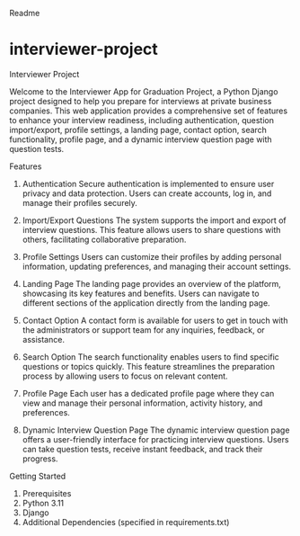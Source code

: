 Readme

# interviewer-project

Interviewer Project

Welcome to the Interviewer App for Graduation Project, a Python Django project designed to help you prepare for interviews at private business companies. This web application provides a comprehensive set of features to enhance your interview readiness, including authentication, question import/export, profile settings, a landing page, contact option, search functionality, profile page, and a dynamic interview question page with question tests.

Features

1. Authentication
Secure authentication is implemented to ensure user privacy and data protection. Users can create accounts, log in, and manage their profiles securely.

2. Import/Export Questions
The system supports the import and export of interview questions. This feature allows users to share questions with others, facilitating collaborative preparation.

3. Profile Settings
Users can customize their profiles by adding personal information, updating preferences, and managing their account settings.

4. Landing Page
The landing page provides an overview of the platform, showcasing its key features and benefits. Users can navigate to different sections of the application directly from the landing page.

5. Contact Option
A contact form is available for users to get in touch with the administrators or support team for any inquiries, feedback, or assistance.

6. Search Option
The search functionality enables users to find specific questions or topics quickly. This feature streamlines the preparation process by allowing users to focus on relevant content.

7. Profile Page
Each user has a dedicated profile page where they can view and manage their personal information, activity history, and preferences.

8. Dynamic Interview Question Page
The dynamic interview question page offers a user-friendly interface for practicing interview questions. Users can take question tests, receive instant feedback, and track their progress.

Getting Started

1. Prerequisites
2. Python 3.11
3. Django
4. Additional Dependencies (specified in requirements.txt)
